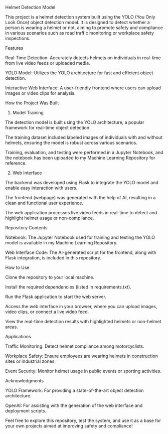 Helmet Detection Model

This project is a helmet detection system built using the YOLO (You Only Look Once) object detection model. It is designed to detect whether a person is wearing a helmet or not, aiming to promote safety and compliance in various scenarios such as road traffic monitoring or workplace safety inspections.

Features

Real-Time Detection: Accurately detects helmets on individuals in real-time from live video feeds or uploaded media.

YOLO Model: Utilizes the YOLO architecture for fast and efficient object detection.

Interactive Web Interface: A user-friendly frontend where users can upload images or video clips for analysis.

How the Project Was Built

1. Model Training

The detection model is built using the YOLO architecture, a popular framework for real-time object detection.

The training dataset included labeled images of individuals with and without helmets, ensuring the model is robust across various scenarios.

Training, evaluation, and testing were performed in a Jupyter Notebook, and the notebook has been uploaded to my Machine Learning Repository for reference.

2. Web Interface

The backend was developed using Flask to integrate the YOLO model and enable easy interaction with users.

The frontend (webpage) was generated with the help of AI, resulting in a clean and functional user experience.

The web application processes live video feeds in real-time to detect and highlight helmet usage or non-compliance.

Repository Contents

Notebook: The Jupyter Notebook used for training and testing the YOLO model is available in my Machine Learning Repository.

Web Interface Code: The AI-generated script for the frontend, along with Flask integration, is included in this repository.

How to Use

Clone the repository to your local machine.

Install the required dependencies (listed in requirements.txt).

Run the Flask application to start the web server.

Access the web interface in your browser, where you can upload images, video clips, or connect a live video feed.

View the real-time detection results with highlighted helmets or non-helmet areas.

Applications

Traffic Monitoring: Detect helmet compliance among motorcyclists.

Workplace Safety: Ensure employees are wearing helmets in construction sites or industrial zones.

Event Security: Monitor helmet usage in public events or sporting activities.

Acknowledgments

YOLO Framework: For providing a state-of-the-art object detection architecture.

OpenAI: For assisting with the generation of the web interface and deployment scripts.

Feel free to explore this repository, test the system, and use it as a base for your own projects aimed at improving safety and compliance!

